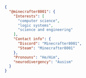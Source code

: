 ```json
{
  "@minecrafter8001": {
    "Interests": [
      "computer science",
      "logic systems",
      "science and engineering"
    ],
    "Contact info": {
      "Discord": "Minecrafter8001",
      "Steam": "Minecrafter8001"
    },
    "Pronouns": "He/Him",
    "neurodivergency": "Ausism"
  }
}
```

<!---
Minecrafter8001/Minecrafter8001 is a ✨ special ✨ repository because its `README.md` (this file) appears on your GitHub profile.
You can click the Preview link to take a look at your changes.
--->
